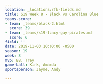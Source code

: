 ```yaml
---
location: _locations/rfk-fields.md
title: S19 Week 8 - Black vs Carolina Blue
teams-score:
- team: _teams/black-2.html
  score: 39
- team: _teams/s19-fancy-gay-pirates.md
  score: 6
field: ''
date: 2019-11-03 10:00:00 -0500
season: 19
week: 8
mvp: BB, Trey
game-ball: Kirk, Amanda
sportsperson: Jayme, Andy

---
```

